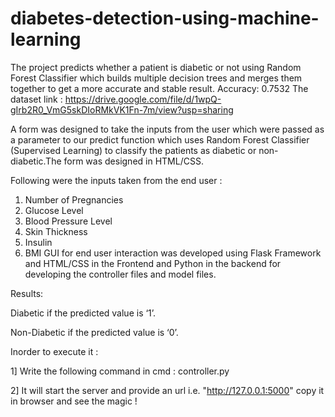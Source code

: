 # diabetes-detection-using-machine-learning
The project predicts whether a patient is diabetic or not using Random Forest Classifier which builds multiple decision trees and merges them together to get a more accurate and stable result.
Accuracy: 0.7532
The dataset link : https://drive.google.com/file/d/1wpQ-gIrb2R0_VmG5skDIoRMkVK1Fn-7m/view?usp=sharing

A form was designed to take the inputs from the user which were passed as a parameter to our predict function which uses Random Forest Classifier (Supervised Learning) to classify the patients as diabetic or non-diabetic.The form was designed in HTML/CSS.

Following were the inputs taken from the end user :

1.	Number of Pregnancies
2.	Glucose Level
3.	Blood Pressure Level
4.	Skin Thickness
5.	Insulin
6.	BMI
GUI for end user interaction was developed using Flask Framework and HTML/CSS in the Frontend and Python in the backend for developing the controller files and model files.


Results:

Diabetic if the predicted value is ‘1’.

Non-Diabetic if the predicted value is ‘0’.


Inorder to execute it :

1] Write the following command in cmd : controller.py

2] It will start the server and provide an url i.e. "http://127.0.0.1:5000" copy it in browser and see the magic !
